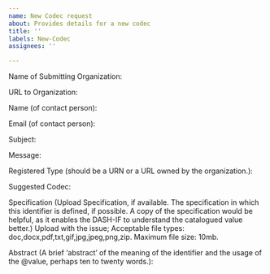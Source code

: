 ```yaml
---
name: New Codec request
about: Provides details for a new codec
title: ''
labels: New-Codec
assignees: ''

---
```


Name of Submitting Organization:


URL to Organization:


Name (of contact person):


Email (of contact person):


Subject:


Message:


Registered Type (should be a URN or a URL owned by the organization.):


Suggested Codec:


Specification (Upload Specification, if available. The specification in which this identifier is defined, if possible. A copy of the specification would be helpful, as it enables the DASH-IF to understand the catalogued value better.)
Upload with the issue; Acceptable file types: doc,docx,pdf,txt,gif,jpg,jpeg,png,zip. Maximum file size: 10mb.


Abstract
(A brief ‘abstract’ of the meaning of the identifier and the usage of the @value, perhaps ten to twenty words.):

